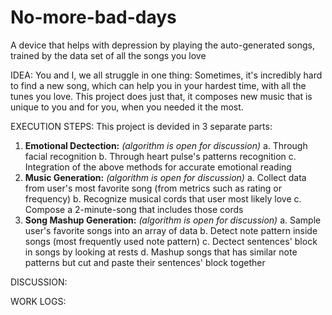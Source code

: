 # No-more-bad-days
A device that helps with depression by playing the auto-generated songs, trained by the data set of all the songs you love

IDEA:
You and I, we all struggle in one thing: Sometimes, it's incredibly hard to find a new song, which can help you in your hardest time, with all the tunes you love. This project does just that, it composes new music that is unique to you and for you, when you needed it the most.

EXECUTION STEPS:
This project is devided in 3 separate parts:
1. **Emotional Dectection:** *(algorithm is open for discussion)*
	a. Through facial recognition
	b. Through heart pulse's patterns recognition
	c. Integration of the above methods for accurate emotional reading
2. **Music Generation:** *(algorithm is open for discussion)*
	a. Collect data from user's most favorite song (from metrics such as rating or frequency)
	b. Recognize musical cords that user most likely love
	c. Compose a 2-minute-song that includes those cords
3. **Song Mashup Generation:** *(algorithm is open for discussion)*
	a. Sample user's favorite songs into an array of data
	b. Detect note pattern inside songs (most frequently used note pattern)
	c. Dectect sentences' block in songs by looking at rests
	d. Mashup songs that has similar note patterns but cut and paste their sentences' block together
	
DISCUSSION:

WORK LOGS:
